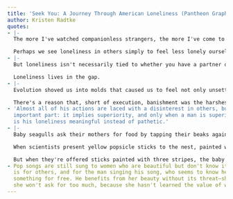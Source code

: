 ```yaml
---
title: 'Seek You: A Journey Through American Loneliness (Pantheon Graphic Library)'
author: Kristen Radtke
quotes:
- |-
  The more I've watched companionless strangers, the more I've come to think that these moments are only lonely for those who are observing them.

  Perhaps we see loneliness in others simply to feel less lonely ourselves.
- |-
  But loneliness isn't necessarily tied to whether you have a partner or a best friend or an aspirationally active social life in which you're laughing all the time. It's a variance that rests in the space between the relationships you have and the relationships you want.

  Loneliness lives in the gap.
- |-
  Evolution shoved us into molds that caused us to feel not only unsettled by rejection, but also mortally threatened.

  There's a reason that, short of execution, banishment was the harshest punishment a king could bestow.
- 'Almost all of his actions are laced with a disinterest in others, but this is the
  important part: it implies superiority, and only when a man is superior to others
  is his loneliness meaningful instead of pathetic.'
- |-
  Baby seagulls ask their mothers for food by tapping their beaks against a red stripe that runs down the center of hers.

  When scientists present yellow popsicle sticks to the nest, painted with a red stripe, the birds peck at it just as they would their mothers.

  But when they're offered sticks painted with three stripes, the baby birds run over each other, frantic to get closer to the stick, pecking maniacally. They ignore the single stripe, and even their real mothers, in favor of the hyperbolic impersonation.
- Pop songs are still sung to women who are beautiful but don't know it. Their beauty
  is for others, and for the man singing his song, who seems to know he is getting
  something for free. He benefits from her beauty without its threat—she won't leave,
  she won't ask for too much, because she hasn't learned the value of what she has.
---
```


